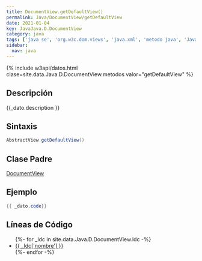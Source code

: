 ```yaml
---
title: DocumentView.getDefaultView()
permalink: Java/DocumentView/getDefaultView
date: 2021-01-04
key: JavaJava.D.DocumentView
category: java
tags: ['java se', 'org.w3c.dom.views', 'java.xml', 'metodo java', 'Java 1.8', 'DOM Level 2']
sidebar: 
  nav: java
---
```


{% include w3api/datos.html clase=site.data.Java.D.DocumentView.metodos valor="getDefaultView" %}

## Descripción
{{_dato.description }}

## Sintaxis
~~~java
AbstractView getDefaultView()
~~~

## Clase Padre
[DocumentView](/Java/DocumentView/)

## Ejemplo
~~~java
{{ _dato.code}}
~~~

## Líneas de Código
<ul>
{%- for _ldc in site.data.Java.D.DocumentView.ldc -%}
   <li>
       <a href="{{_ldc['url'] }}">{{ _ldc['nombre'] }}</a>
   </li>
{%- endfor -%}
</ul>
